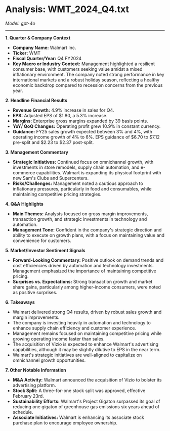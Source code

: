 # Analysis: WMT_2024_Q4.txt

*Model: gpt-4o*

---

**1. Quarter & Company Context**
- **Company Name:** Walmart Inc.
- **Ticker:** WMT
- **Fiscal Quarter/Year:** Q4 FY2024
- **Key Macro or Industry Context:** Management highlighted a resilient consumer base, with customers seeking value amidst a mixed inflationary environment. The company noted strong performance in key international markets and a robust holiday season, reflecting a healthy economic backdrop compared to recession concerns from the previous year.

**2. Headline Financial Results**
- **Revenue Growth:** 4.9% increase in sales for Q4.
- **EPS:** Adjusted EPS of $1.80, a 5.3% increase.
- **Margins:** Enterprise gross margins expanded by 39 basis points.
- **YoY/ QoQ Changes:** Operating profit grew 10.9% in constant currency.
- **Guidance:** FY25 sales growth expected between 3% and 4%, with operating income growth of 4% to 6%. EPS guidance of $6.70 to $7.12 pre-split and $2.23 to $2.37 post-split.

**3. Management Commentary**
- **Strategic Initiatives:** Continued focus on omnichannel growth, with investments in store remodels, supply chain automation, and e-commerce capabilities. Walmart is expanding its physical footprint with new Sam's Clubs and Supercenters.
- **Risks/Challenges:** Management noted a cautious approach to inflationary pressures, particularly in food and consumables, while maintaining competitive pricing strategies.

**4. Q&A Highlights**
- **Main Themes:** Analysts focused on gross margin improvements, transaction growth, and strategic investments in technology and automation.
- **Management Tone:** Confident in the company's strategic direction and ability to execute on growth plans, with a focus on maintaining value and convenience for customers.

**5. Market/Investor Sentiment Signals**
- **Forward-Looking Commentary:** Positive outlook on demand trends and cost efficiencies driven by automation and technology investments. Management emphasized the importance of maintaining competitive pricing.
- **Surprises vs. Expectations:** Strong transaction growth and market share gains, particularly among higher-income consumers, were noted as positive surprises.

**6. Takeaways**
- Walmart delivered strong Q4 results, driven by robust sales growth and margin improvements.
- The company is investing heavily in automation and technology to enhance supply chain efficiency and customer experience.
- Management remains focused on maintaining competitive pricing while growing operating income faster than sales.
- The acquisition of Vizio is expected to enhance Walmart's advertising capabilities, although it may be slightly dilutive to EPS in the near term.
- Walmart's strategic initiatives are well-aligned to capitalize on omnichannel growth opportunities.

**7. Other Notable Information**
- **M&A Activity:** Walmart announced the acquisition of Vizio to bolster its advertising platform.
- **Stock Split:** A three-for-one stock split was approved, effective February 23rd.
- **Sustainability Efforts:** Walmart's Project Gigaton surpassed its goal of reducing one gigaton of greenhouse gas emissions six years ahead of schedule.
- **Associate Initiatives:** Walmart is enhancing its associate stock purchase plan to encourage employee ownership.
